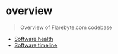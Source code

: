 # overview

> Overview of Flarebyte.com codebase

* [Software health](SOFTWARE-HEALTH.md)
* [Software timeline](./SOFTWARE-TIMELINE.md)
